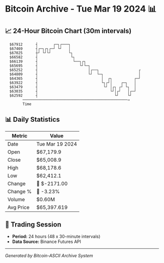 # Bitcoin Archive - Tue Mar 19 2024 📊

## 📈 24-Hour Bitcoin Chart (30m intervals)

```
  $67912      ┤       ┌─┐┌───┐                                 
  $67469      ┤┌─┐┌┐┌─┘ └┘   │                                 
  $67025      ┼┘ └┘└┘        └┐                                
  $66582      ┤               └┐                               
  $66139      ┤                └──┐┌┐                          
  $65695      ┤                   └┘└─┐                        
  $65252      ┤                       │┌──┐                  ┌ 
  $64809      ┤                       └┘  └─┐                │ 
  $64365      ┤                             │  ┌┐          ┌─┘ 
  $63922      ┤                             └┐┌┘│    ┌─┐   │   
  $63479      ┤                              └┘ │┌┐ ┌┘ └┐  │   
  $63035      ┤                                 └┘│┌┘   │┌─┘   
  $62592      ┤                                   └┘    └┘     
        ────────────────────────────────────────────────→
        Time
```

## 📊 Daily Statistics

| Metric | Value |
|--------|-------|
| Date | Tue Mar 19 2024 |
| Open | $67,179.9 |
| Close | $65,008.9 |
| High | $68,178.6 |
| Low | $62,412.1 |
| Change | 🔴 $-2171.00 |
| Change % | 🔴 -3.23% |
| Volume | $0.60M |
| Avg Price | $65,397.619 |

## 📅 Trading Session

- **Period:** 24 hours (48 x 30-minute intervals)
- **Data Source:** Binance Futures API

---
*Generated by Bitcoin-ASCII Archive System*
